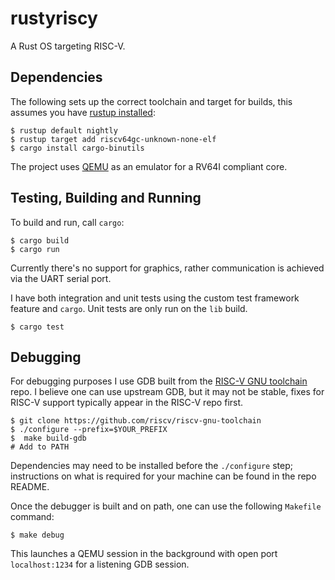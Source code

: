 # rustyriscy
A Rust OS targeting RISC-V.

## Dependencies
The following sets up the correct toolchain and target for builds, this assumes you have [rustup installed](https://github.com/rust-lang/rustup):

    $ rustup default nightly
    $ rustup target add riscv64gc-unknown-none-elf
    $ cargo install cargo-binutils

The project uses [QEMU](https://www.qemu.org/) as an emulator for a RV64I compliant core.

## Testing, Building and Running
To build and run, call `cargo`:

    $ cargo build
    $ cargo run

Currently there's no support for graphics, rather communication is achieved via the UART serial port.

I have both integration and unit tests using the custom test framework feature and `cargo`.
Unit tests are only run on the `lib` build.

    $ cargo test

## Debugging
For debugging purposes I use GDB built from the
[RISC-V GNU toolchain](https://github.com/riscv/riscv-gnu-toolchain) repo. I believe one can use upstream GDB, but it may 
not be stable, fixes for RISC-V support typically appear in the RISC-V repo first.

    $ git clone https://github.com/riscv/riscv-gnu-toolchain
    $ ./configure --prefix=$YOUR_PREFIX
    $  make build-gdb 
    # Add to PATH

Dependencies may need to be installed before the `./configure` step; instructions on what is required for your machine can be found in the repo README.

Once the debugger is built and on path, one can use the following `Makefile` command:

    $ make debug

This launches a QEMU session in the background with open port `localhost:1234` for a listening GDB session.

